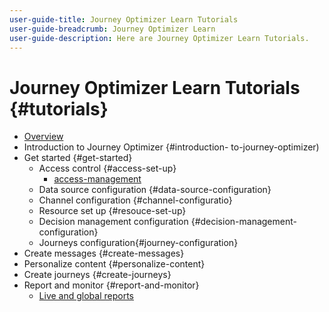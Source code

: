 ```yaml
---
user-guide-title: Journey Optimizer Learn Tutorials
user-guide-breadcrumb: Journey Optimizer Learn
user-guide-description: Here are Journey Optimizer Learn Tutorials.
---
```


# Journey Optimizer Learn Tutorials {#tutorials}

+ [Overview](overview.md)
+ Introduction to Journey Optimizer {#introduction- to-journey-optimizer)
+ Get started {#get-started}
  + Access control {#access-set-up}
    + [access-management](/help/set-up-access/access-management.md)
  + Data source configuration {#data-source-configuration}
  + Channel configuration {#channel-configuratio}
  + Resource set up {#resouce-set-up}
  + Decision management configuration {#decision-management-configuration}
  + Journeys configuration{#journey-configuration}
+ Create messages {#create-messages}
+ Personalize content {#personalize-content}
+ Create journeys {#create-journeys}
+ Report and monitor {#report-and-monitor}
  + [Live and global reports](/help/report-and-monitor/live-and-global-reports.md)
